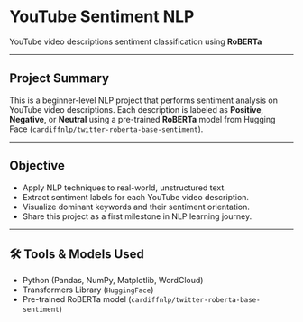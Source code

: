 # YouTube Sentiment NLP

YouTube video descriptions sentiment classification using **RoBERTa**

---

##  Project Summary

This is a beginner-level NLP project that performs sentiment analysis on YouTube video descriptions. Each description is labeled as **Positive**, **Negative**, or **Neutral** using a pre-trained **RoBERTa** model from Hugging Face (`cardiffnlp/twitter-roberta-base-sentiment`).

---

##  Objective

- Apply NLP techniques to real-world, unstructured text.
- Extract sentiment labels for each YouTube video description.
- Visualize dominant keywords and their sentiment orientation.
- Share this project as a first milestone in NLP learning journey.

---

## 🛠 Tools & Models Used

- Python (Pandas, NumPy, Matplotlib, WordCloud)
- Transformers Library (`HuggingFace`)
- Pre-trained RoBERTa model (`cardiffnlp/twitter-roberta-base-sentiment`)

